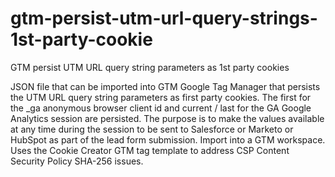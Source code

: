 # gtm-persist-utm-url-query-strings-1st-party-cookie
GTM persist UTM URL query string parameters as 1st party cookies

JSON file that can be imported into GTM Google Tag Manager that persists the UTM URL query string parameters as first party cookies. The first for the _ga anonymous browser client id and current / last for the GA Google Analytics session are persisted. The purpose is to make the values available at any time during the session to be sent to Salesforce or Marketo or HubSpot as part of the lead form submission. Import into a GTM workspace. Uses the Cookie Creator GTM tag template to address CSP Content Security Policy SHA-256 issues. 

